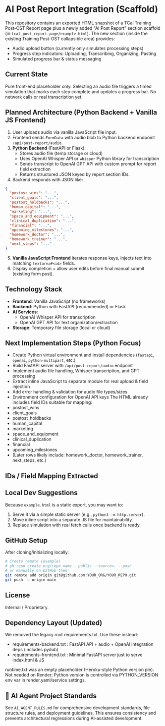 # AI Post Report Integration (Scaffold)

This repository contains an exported HTML snapshot of a TCal Training Post-OST Report page plus a newly added "AI Post Report" section scaffold (in `tcal_post_report_page/example.html`). The new section (inside the existing Training Post-OST collapsible area) provides:

- Audio upload button (currently only simulates processing steps)
- Progress step indicators: Uploading, Transcribing, Organizing, Pasting
- Simulated progress bar & status messaging

## Current State
Pure front-end placeholder only. Selecting an audio file triggers a timed simulation that marks each step complete and updates a progress bar. No network calls or real transcription yet.

## Planned Architecture (Python Backend + Vanilla JS Frontend)
1. User uploads audio via vanilla JavaScript file input.
2. Frontend sends `FormData` with audio blob to Python backend endpoint `/api/post-report/audio`.
3. **Python Backend** (FastAPI or Flask):
   - Stores audio file (temp storage or cloud)
   - Uses OpenAI Whisper API or `whisper` Python library for transcription
   - Sends transcript to OpenAI GPT API with custom prompt for report field extraction
   - Returns structured JSON keyed by report section IDs.
4. Backend responds with JSON like:
```json
{
  "postost_wins": "...",
  "client_goals": "...",
  "postost_holdbacks": "...",
  "human_capital": "...",
  "marketing": "...",
  "space_and_equipment": "...",
  "clinical_duplication": "...",
  "financial": "...",
  "upcoming_milestones": "...",
  "homework_doctor": "...",
  "homework_trainer": "...",
  "next_steps": "..."
}
```
5. **Vanilla JavaScript Frontend** iterates response keys, injects text into matching `textarea#<id>` fields.
6. Display completion + allow user edits before final manual submit (existing form post).

## Technology Stack
- **Frontend**: Vanilla JavaScript (no frameworks)
- **Backend**: Python with FastAPI (recommended) or Flask
- **AI Services**: 
  - OpenAI Whisper API for transcription
  - OpenAI GPT API for text organization/extraction
- **Storage**: Temporary file storage (local or cloud)

## Next Implementation Steps (Python Focus)
- Create Python virtual environment and install dependencies (`fastapi`, `openai`, `python-multipart`, etc.)
- Build FastAPI server with `/api/post-report/audio` endpoint
- Implement audio file handling, Whisper transcription, and GPT processing
- Extract inline JavaScript to separate module for real upload & field injection
- Add error handling & validation for audio file types/sizes
- Environment configuration for OpenAI API keys
The HTML already includes field IDs suitable for mapping:
- postost_wins
- client_goals
- postost_holdbacks
- human_capital
- marketing
- space_and_equipment
- clinical_duplication
- financial
- upcoming_milestones
- (Later rows likely include: homework_doctor, homework_trainer, next_steps, etc.)

## IDs / Field Mapping Extracted

## Local Dev Suggestions
Because `example.html` is a static export, you may want to:
1. Serve it via a simple static server (e.g., `python3 -m http.server`).
2. Move inline script into a separate JS file for maintainability.
3. Replace simulation with real fetch calls once backend is ready.

## GitHub Setup
After cloning/initializing locally:
```bash
# Create remote (example)
# gh repo create org/repo-name --public --source=. --push
# or manually on GitHub then:
git remote add origin git@github.com:YOUR_ORG/YOUR_REPO.git
git push -u origin main
```

## License
Internal / Proprietary.

## Dependency Layout (Updated)
We removed the legacy root requirements.txt. Use these instead:
- requirements-backend.txt : FastAPI API + audio + OpenAI integration deps (includes pydub)
- requirements-frontend.txt : Minimal FastAPI server just to serve index.html & JS

runtime.txt was an empty placeholder (Heroku-style Python version pin). Not needed on Render; Python version is controlled via PYTHON_VERSION env var in render.yaml/service settings.

## 🤖 AI Agent Project Standards
See `AI_AGENT_RULES.md` for comprehensive development standards, file structure rules, and deployment guidelines. This ensures consistency and prevents architectural regressions during AI-assisted development.
